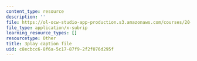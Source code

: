 ```yaml
---
content_type: resource
description: ''
file: https://ol-ocw-studio-app-production.s3.amazonaws.com/courses/20-219-becoming-the-next-bill-nye-writing-and-hosting-the-educational-show-january-iap-2015/c8ecbcc68f6a5c1787f92f2f076d295f_17uL1VoaWTQ.vtt
file_type: application/x-subrip
learning_resource_types: []
resourcetype: Other
title: 3play caption file
uid: c8ecbcc6-8f6a-5c17-87f9-2f2f076d295f
---
```

